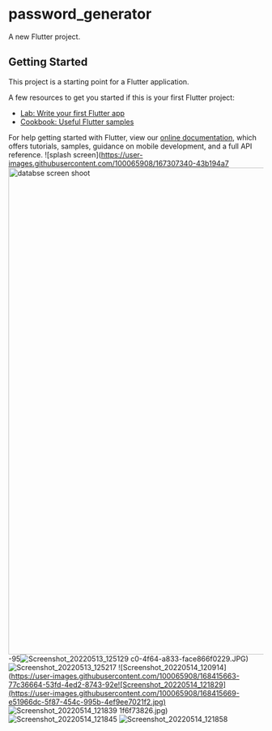 # password_generator

A new Flutter project.

## Getting Started

This project is a starting point for a Flutter application.

A few resources to get you started if this is your first Flutter project:

- [Lab: Write your first Flutter app](https://flutter.dev/docs/get-started/codelab)
- [Cookbook: Useful Flutter samples](https://flutter.dev/docs/cookbook)

For help getting started with Flutter, view our
[online documentation](https://flutter.dev/docs), which offers tutorials,
samples, guidance on mobile development, and a full API reference.
![splash screen](https://user-images.githubusercontent.com/100065908/167307340-43b194a7<img width="960" alt="databse screen shoot" src="https://user-images.githubusercontent.com/100065908/168415649-ce969bea-e166-4b3a-8eaa-65e16b04e80c.png">
-95![Screenshot_20220513_125129](https://user-images.githubusercontent.com/100065908/168415654-32e6dff7-0f5e-4608-a3bf-3505b06fe757.jpg)
c0-4f64-a833-face866f0229.JPG)
![Screenshot_20220513_125217](https://user-images.githubusercontent.com/100065908/168415662-d5ca0428-15fe-4eb4-9eec-b858ebcc422a.jpg)
![Screenshot_20220514_120914](https://user-images.githubusercontent.com/100065908/168415663-77c36664-53fd-4ed2-8743-92e![Screenshot_20220514_121829](https://user-images.githubusercontent.com/100065908/168415669-e51966dc-5f87-454c-995b-4ef9ee7021f2.jpg)
![Screenshot_20220514_121839](https://user-images.githubusercontent.com/100065908/168415684-8af2db9d-1211-4bc1-90eb-60e59d1853c9.jpg)
1f6f73826.jpg)
![Screenshot_20220514_121845](https://user-images.githubusercontent.com/100065908/168415686-593290ce-ec37-43a0-b2f3-2dd89e4f9688.jpg)
![Screenshot_20220514_121858](https://user-images.githubusercontent.com/100065908/168415689-1ede3a17-49f7-49d1-984b-d8686e00212e.jpg)






